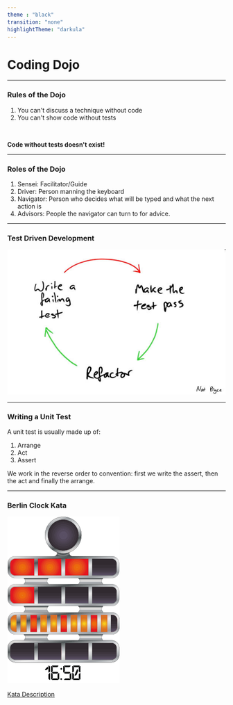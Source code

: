 ```yaml
---
theme : "black"
transition: "none"
highlightTheme: "darkula"
---
```


# Coding Dojo



---

### Rules of the Dojo

1. You can't discuss a technique without code
2. You can't show code without tests

<br/>

**Code without tests doesn't exist!**

---

### Roles of the Dojo

1. Sensei: Facilitator/Guide
2. Driver: Person manning the keyboard
3. Navigator: Person who decides what will be typed and what the next action is
4. Advisors: People the navigator can turn to for advice.

---

### Test Driven Development

![TDD Loop](img/tddloop.jpg)

---

### Writing a Unit Test

A unit test is usually made up of:

1. Arrange
2. Act
3. Assert

We work in the reverse order to convention: first we write the assert, then the act and finally the arrange.

---

### Berlin Clock Kata

![Berlin Clock](./img/Berlin-Clock.gif)

[Kata Description](http://agilekatas.co.uk/katas/BerlinClock-Kata)
